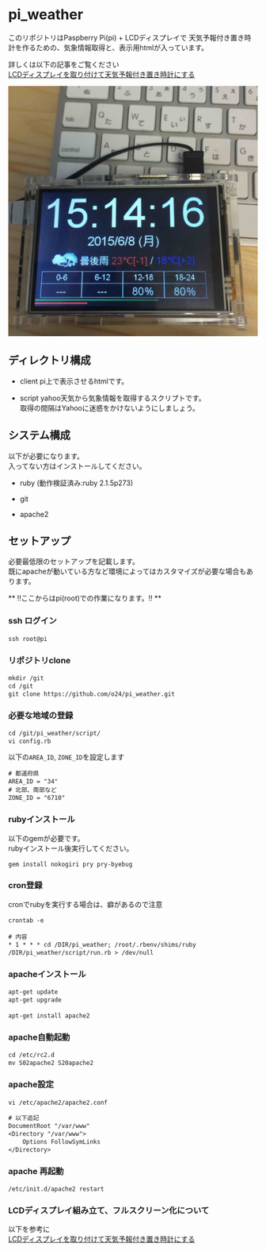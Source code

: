 # pi_weather
このリポジトリはPaspberry Pi(pi) + LCDディスプレイで 天気予報付き置き時計を作るための、気象情報取得と、表示用htmlが入っています。

詳しくは以下の記事をご覧ください  
[LCDディスプレイを取り付けて天気予報付き置き時計にする](http://blog.o24.me/?p=749)

![./docs/thumb.jpg](./docs/thumb.jpg)

## ディレクトリ構成
* client
pi上で表示させるhtmlです。

* script
yahoo天気から気象情報を取得するスクリプトです。  
取得の間隔はYahooに迷惑をかけないようにしましょう。

## システム構成
以下が必要になります。  
入ってない方はインストールしてください。

* ruby (動作検証済み:ruby 2.1.5p273)

* git

* apache2

## セットアップ
必要最低限のセットアップを記載します。  
既にapacheが動いている方など環境によってはカスタマイズが必要な場合もあります。

** !!ここからはpi(root)での作業になります。!! **

### ssh ログイン
```
ssh root@pi
```

### リポジトリclone
```
mkdir /git
cd /git
git clone https://github.com/o24/pi_weather.git
```

### 必要な地域の登録
```
cd /git/pi_weather/script/
vi config.rb
```

以下の`AREA_ID`, `ZONE_ID`を設定します
```
# 都道府県
AREA_ID = "34"
# 北部、南部など
ZONE_ID = "6710"
```

### rubyインストール
以下のgemが必要です。  
rubyインストール後実行してください。

```
gem install nokogiri pry pry-byebug
```

### cron登録
cronでrubyを実行する場合は、癖があるので注意
```
crontab -e

# 内容
* 1 * * * cd /DIR/pi_weather; /root/.rbenv/shims/ruby /DIR/pi_weather/script/run.rb > /dev/null
```

### apacheインストール
```
apt-get update
apt-get upgrade

apt-get install apache2

```

### apache自動起動
```
cd /etc/rc2.d
mv S02apache2 S20apache2
```

### apache設定

```
vi /etc/apache2/apache2.conf

```

```
# 以下追記
DocumentRoot "/var/www"
<Directory "/var/www">
    Options FollowSymLinks
</Directory>

```

### apache 再起動
```
/etc/init.d/apache2 restart
```

### LCDディスプレイ組み立て、フルスクリーン化について
以下を参考に    
[LCDディスプレイを取り付けて天気予報付き置き時計にする](http://blog.o24.me/?p=749)
